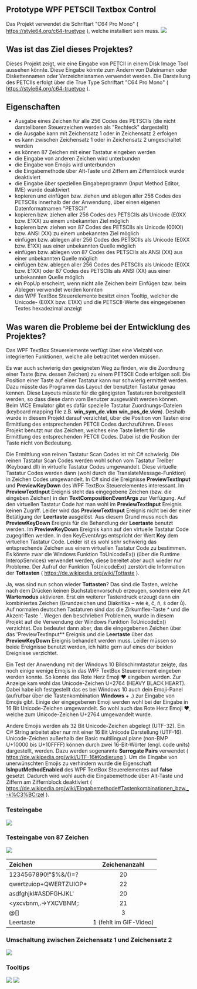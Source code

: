 ﻿## Prototype WPF PETSCII Textbox Control
Das Projekt verwendet die Schriftart "C64 Pro Mono" ( https://style64.org/c64-truetype ), welche installiert sein muss.
![](/images/Prototype_WPF_PETSCII_Textbox_Control_001.png)

## Was ist das Ziel dieses Projektes?
Dieses Projekt zeigt, wie eine Eingabe von PETCII in einem Disk Image Tool aussehen könnte.
Diese Eingabe könnte zum Ändern von Dateinamen oder Diskettennamen oder Verzeichnisnamen verwendet werden.
Die Darstellung des PETCIIs erfolgt über die True Type Schriftart "C64 Pro Mono" ( https://style64.org/c64-truetype ).

## Eigenschaften
- Ausgabe eines Zeichen für alle 256 Codes des PETSCIIs (die nicht darstellbaren Steuerzeichen werden als "Rechteck" dargestellt)
- die Ausgabe kann mit Zeichensatz 1 oder in Zeichensatz 2 erfolgen
- es kann zwischen Zeichensatz 1 oder in Zeichensatz 2 umgeschaltet werden
- es können 87 Zeichen mit einer Tastatur eingeben werden
- die Eingabe von anderen Zeichen wird unterbunden
- die Eingabe von Emojis wird unterbunden
- die Eingabemethode über Alt-Taste und Ziffern am Ziffernblock wurde deaktiviert
- die Eingabe über speziellen Eingabeprogramm (Input Method Editor, IME) wurde deaktiviert
- kopieren und einfügen bzw. ziehen und ablegen aller 256 Codes des PETSCIIs innerhalb der der Anwendung, über einen eigenen Datenformatnamen "PETSCII"
- kopieren bzw. ziehen aller 256 Codes des PETSCIIs als Unicode (E0XX bzw. E1XX) zu einem unbekannten Ziel möglich
- kopieren bzw. ziehen von 87 Codes des PETSCIIs als Unicode (00XX) bzw. ANSI (XX) zu einem unbekannten Ziel möglich
- einfügen bzw. ablegen aller 256 Codes des PETSCIIs als Unicode (E0XX bzw. E1XX) aus einer unbekannten Quelle möglich
- einfügen bzw. ablegen von 87 Codes des PETSCIIs als ANSI (XX) aus einer unbekannten Quelle möglich
- einfügen bzw. ablegen aller 256 Codes des PETSCIIs als Unicode (E0XX bzw. E1XX) oder 87 Codes des PETSCIIs als ANSI (XX) aus einer unbekannten Quelle möglich
- ein PopUp erscheint, wenn nicht alle Zeichen beim Einfügen bzw. beim Ablegen verwendet werden konnten
- das WPF TextBox Steuerelemente besitzt einen Tooltip, welcher die Unicode- (E0XX bzw. E1XX) und die PETSCII-Werte des eingegebenen Textes hexadezimal anzeigt

## Was waren die Probleme bei der Entwicklung des Projektes?
Das WPF TextBox Steuerelemente verfügt über eine Vielzahl von integrierten Funktionen, welche alle betrachtet werden müssen.

Es war auch schwierig den geeigneten Weg zu finden, wie die Zuordnung einer Taste (bzw. dessen Zeichen) zu einem PETSCII Code erfolgen soll.
Die Position einer Taste auf einer Tastatur kann nur schwierig ermittelt werden.
Dazu müsste das Programm das Layout der benutzten Tastatur genau kennen.
Diese Layouts müsste für die gängigsten Tastaturen bereitgestellt werden, so dass diese dann vom Benutzer ausgewählt werden können.
Beim VICE Emulator gibt es dafür spezielle Tastatur Zuordnungs-Dateien (keyboard mapping file z.B. **win_sym_de.vkm** **win_pos_de.vkm**).
Deshalb wurde in diesem Projekt darauf verzichtet, über die Position von Tasten eine Ermittlung des entsprechenden PETCII Codes durchzuführen.
Dieses Projekt benutzt nur das Zeichen, welches eine Taste liefert für die Ermittlung des entsprechenden PETCII Codes.
Dabei ist die Position der Taste nicht von Bedeutung.

Die Ermittlung von reinen Tastatur Scan Codes ist mit C# schwierig.
Die reinen Tastatur Scan Codes werden wohl schon vom Tastatur Treiber (Keyboard.dll) in virtuelle Tastatur Codes umgewandelt.
Diese virtuelle Tastatur Codes werden dann (wohl durch die TranslateMessage-Funktion) in Zeichen Codes umgewandelt.
In C# sind die Ereignisse **PreviewTextInput** und **PreviewKeyDown** des WPF TextBox Steuerelementes interessant.
Im **PreviewTextInput** Ereignis steht das eingegebene Zeichen (bzw. die eingeben Zeichen) in den **TextCompositionEventArgs** zur Verfügung.
Auf den virtuellen Tastatur Code hat man wohl im **PreviewTextInput** Ereignis keinen Zugriff.
Leider wird das **PreviewTextInput** Ereignis nicht bei der einer Betätigung der **Leertaste** ausgelöst.
Aus diesem Grund muss noch das **PreviewKeyDown** Ereignis für die Behandlung der **Leertaste** benutzt werden.
Im **PreviewKeyDown** Ereignis kann auf den virtuelle Tastatur Code zugegriffen werden.
In den KeyEventArgs entspricht der Wert **Key** dem virtuellen Tastatur Code.
Leider ist es wohl sehr schwierig das entsprechende Zeichen aus einem virtuellen Tastatur Code zu bestimmen.
Es könnte zwar die Windows Funktion ToUnicodeEx() (über die Runtime InteropServices) verwendet werden, diese bereitet aber auch wieder nur Probleme.
Der Aufruf der Funktion ToUnicodeEx() zerstört die Information der **Tottasten** ( https://de.wikipedia.org/wiki/Tottaste ).

Ja, was sind nun schon wieder **Tottasten**?
Das sind die Tasten, welche nach dem Drücken keinen Buchstabenvorschub erzeugen, sondern eine Art **Wartemodus** aktivieren.
Erst ein weiterer Tastendruck erzeugt dann ein kombiniertes Zeichen (Grundzeichen und Diakritika – wie è, ĉ, ñ, ś oder ů).
Auf normalen deutschen Tastaturen sind das die Zirkumflex-Taste **^**  und die Akzent-Taste **´**.
Wegen den beschrieben Problemen, wurde in diesem Projekt auf die Verwendung der Windows Funktion ToUnicodeEx() verzichtet.
Das bedeutet dann aber, das die eingegebenen Zeichen über das 'PreviewTextInput** Ereignis und die **Leertaste** über das **PreviewKeyDown** Ereignis behandelt werden muss.
Leider müssen so beide Ereignisse benutzt werden, ich hätte gern auf eines der beiden Ereignisse verzichtet.

Ein Test der Anwendung mit der Windows 10 Bildschirmtastatur zeigte, das noch einige wenige Emojis in das WPF TextBox Steuerelement eingeben werden konnte.
So konnte das Rote Herz Emoji ❤ eingeben werden. Zur Anzeige kam wohl das Unicode-Zeichen U+2764 (HEAVY BLACK HEART).
Dabei habe ich festgestellt das es bei Windows 10 auch dein Emoji-Panel (aufrufbar über die Tastenkombination **Windows** + **.**) zur Eingabe von Emojis gibt.
Einige der eingegebenen Emoji werden wohl bei der Eingabe in 16 Bit Unicode-Zeichen umgewandelt.
So wohl auch das Rote Herz Emoji ❤, welche zum Unicode-Zeichen U+2764 umgewandelt wurde.

Andere Emojis werden als 32 Bit Unicode-Zeichen abgelegt (UTF-32).
Ein C# String arbeitet aber nur mit einer 16 Bit Unicode Darstellung (UTF-16).
Unicode-Zeichen außerhalb der Basic multilingual plane (non-BMP U+10000 bis U+10FFFF) können durch zwei 16-Bit-Wörter (engl. code units) dargestellt, werden.
Dazu werden sogenannte **Surrogate Pairs** verwendet ( https://de.wikipedia.org/wiki/UTF-16#Kodierung ).
Um die Eingabe von unerwünschten Emojis zu verhindern wurde die Eigenschaft **IsInputMethodEnabled** des WPF TextBox Steuerelementes auf **false** gesetzt.
Dadurch wird wohl auch die Eingabemethode über Alt-Taste und Ziffern am Ziffernblock deaktiviert ( https://de.wikipedia.org/wiki/Eingabemethode#Tastenkombinationen_bzw._-k%C3%BCrzel ).

### Testeingabe
![](/images/Prototype_WPF_PETSCII_Textbox_Control_002.gif)

### Testeingabe von 87 Zeichen

![](/images/Prototype_WPF_PETSCII_Textbox_Control_003.gif)

| Zeichen               | Zeichenanzahl           |
|:----------------------|:-----------------------:|
| 1234567890!"$%&/()=?  | 20                      |
| qwertzuiop+QWERTZUIOP*| 22                      |
| asdfghjkl#ASDFGHJKL'  | 20                      |
| <yxcvbnm,.->YXCVBNM;: | 21                      |
| @[]                   | 3                       |
| Leertaste             | 1 (fehlt im GIF-Video)  |


### Umschaltung zwischen Zeichensatz 1 und Zeichensatz 2

![](/images/Prototype_WPF_PETSCII_Textbox_Control_004.gif)

### Tooltips

![](/images/Prototype_WPF_PETSCII_Textbox_Control_005.png)
![](/images/Prototype_WPF_PETSCII_Textbox_Control_006.png)